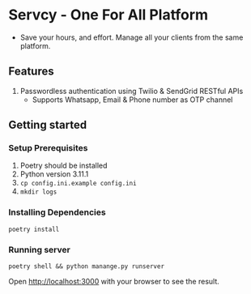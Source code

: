 # Servcy - One For All Platform

- Save your hours, and effort. Manage all your clients from the same platform.

## Features

1. Passwordless authentication using Twilio & SendGrid RESTful APIs
    - Supports Whatsapp, Email & Phone number as OTP channel

## Getting started

### Setup Prerequisites

1. Poetry should be installed
2. Python version 3.11.1
3. `cp config.ini.example config.ini`
4. `mkdir logs`

### Installing Dependencies

```
poetry install
```

### Running server

```
poetry shell && python manange.py runserver
```

Open [http://localhost:3000](http://localhost:3000) with your browser to see the result.
